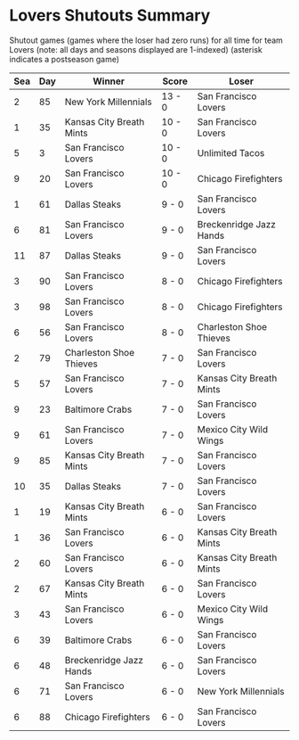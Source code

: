 # Lovers Shutouts Summary



Shutout games (games where the loser had zero runs) for all time for team Lovers (note: all days and seasons displayed are 1-indexed) (asterisk indicates a postseason game)


| Sea | Day | Winner | Score | Loser | 
| ------ |------ |------ |------ |------ |
| 2 | 85 | New York Millennials | 13 - 0 | San Francisco Lovers | 
| 1 | 35 | Kansas City Breath Mints | 10 - 0 | San Francisco Lovers | 
| 5 | 3 | San Francisco Lovers | 10 - 0 | Unlimited Tacos | 
| 9 | 20 | San Francisco Lovers | 10 - 0 | Chicago Firefighters | 
| 1 | 61 | Dallas Steaks | 9 - 0 | San Francisco Lovers | 
| 6 | 81 | San Francisco Lovers | 9 - 0 | Breckenridge Jazz Hands | 
| 11 | 87 | Dallas Steaks | 9 - 0 | San Francisco Lovers | 
| 3 | 90 | San Francisco Lovers | 8 - 0 | Chicago Firefighters | 
| 3 | 98 | San Francisco Lovers | 8 - 0 | Chicago Firefighters | 
| 6 | 56 | San Francisco Lovers | 8 - 0 | Charleston Shoe Thieves | 
| 2 | 79 | Charleston Shoe Thieves | 7 - 0 | San Francisco Lovers | 
| 5 | 57 | San Francisco Lovers | 7 - 0 | Kansas City Breath Mints | 
| 9 | 23 | Baltimore Crabs | 7 - 0 | San Francisco Lovers | 
| 9 | 61 | San Francisco Lovers | 7 - 0 | Mexico City Wild Wings | 
| 9 | 85 | Kansas City Breath Mints | 7 - 0 | San Francisco Lovers | 
| 10 | 35 | Dallas Steaks | 7 - 0 | San Francisco Lovers | 
| 1 | 19 | Kansas City Breath Mints | 6 - 0 | San Francisco Lovers | 
| 1 | 36 | San Francisco Lovers | 6 - 0 | Kansas City Breath Mints | 
| 2 | 60 | San Francisco Lovers | 6 - 0 | Kansas City Breath Mints | 
| 2 | 67 | Kansas City Breath Mints | 6 - 0 | San Francisco Lovers | 
| 3 | 43 | San Francisco Lovers | 6 - 0 | Mexico City Wild Wings | 
| 6 | 39 | Baltimore Crabs | 6 - 0 | San Francisco Lovers | 
| 6 | 48 | Breckenridge Jazz Hands | 6 - 0 | San Francisco Lovers | 
| 6 | 71 | San Francisco Lovers | 6 - 0 | New York Millennials | 
| 6 | 88 | Chicago Firefighters | 6 - 0 | San Francisco Lovers | 


